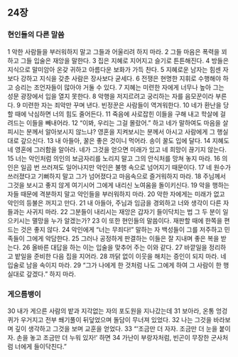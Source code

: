 ## 24장
### 현인들의 다른 말씀
1 악한 사람들을 부러워하지 말고 그들과 어울리려 하지 마라.
2 그들 마음은 폭력을 꾀하고 그들 입술은 재앙을 말한다.
3 집은 지혜로 지어지고 슬기로 튼튼해진다.
4 방들은 지식으로 말미암아 온갖 귀하고 아름다운 보화가 가득 찬다.
5 지혜로운 남자는 힘센 자보다 강하고 지식을 갖춘 사람은 장사보다 굳세다.
6 전쟁은 현명한 지휘로 수행해야 하고 승리는 조언자들이 많아야 거둘 수 있다.
7 지혜는 미련한 자에게 너무나 높아 그는 성문 광장에서 입을 열지 못한다.
8 악행을 저지르려고 궁리하는 자를 음모꾼이라 부른다.
9 미련한 자는 죄악만 꾸며 낸다. 빈정꾼은 사람들이 역겨워한다.
10 네가 환난을 당할 때에 낙심하면 너의 힘도 줄어든다.
11 죽음에 사로잡힌 이들을 구해 내고 학살에 걸려드는 이들을 빼내어라.
12 “이봐, 우리는 그걸 몰랐어.” 하고 네가 말하여도 마음을 살피시는 분께서 알아보시지 않느냐? 영혼을 지켜보시는 분께서 아시고 사람에게 그 행실대로 갚으신다.
13 내 아들아, 꿀은 좋은 것이니 먹어라. 송이 꿀도 입에 달다.
14 지혜도 네 영혼에 그러함을 알아라. 네가 그것을 얻으면 미래가 있고 네 희망이 끊기지 않는다.
15 너는 악인처럼 의인의 보금자리를 노리지 말고 그의 안식처를 망쳐 놓지 마라.
16 의인은 일곱 번 쓰러져도 일어나지만 악인은 불행 속으로 넘어지기 때문이다.
17 네 원수가 쓰러졌다고 기뻐하지 말고 그가 넘어졌다고 마음속으로 즐거워하지 마라.
18 주님께서 그것을 보시고 좋지 않게 여기시어 그에게 내리신 노여움을 돌이키신다.
19 악을 행하는 자들 때문에 격분하지 말고 악인들을 부러워하지 마라.
20 악한 자에게는 미래가 없고 악인의 등불은 꺼지고 만다.
21 내 아들아, 주님과 임금을 경외하고 너와 생각이 다른 자들과는 사귀지 마라.
22 그분들이 내리시는 재앙은 갑자기 들이닥치는 법 그 두 분이 일으키시는 멸망을 누가 알겠는가?
23 이 또한 현인들의 말씀이다. 재판할 때에 한쪽을 편드는 것은 좋지 않다.
24 악인에게 “너는 무죄다!” 말하는 자 백성들이 그를 저주하고 민족들이 그에게 악담한다.
25 그러나 공정하게 판결하는 이들은 잘 지내며 좋은 복을 받는다.
26 올바른 대답을 하는 이는 입술을 맞추어 주는 이와 같다.
27 바깥일을 정리하고 밭일을 준비한 다음 집을 지어라.
28 까닭 없이 이웃을 해치는 증인이 되지 마라. 네 입술로 남을 속이지 마라.
29 “그가 나에게 한 것처럼 나도 그에게 하여 그 사람이 한 행실대로 갚겠다.” 하지 마라.
### 게으름뱅이
30 내가 게으른 사람의 밭과 지각없는 자의 포도원을 지나갔는데
31 보아라, 온통 엉겅퀴가 우거지고 전부 쐐기풀이 뒤덮었으며 돌담이 무너져 있었다.
32 나는 그것을 바라보며 깊이 생각하고 그것을 보며 교훈을 얻었다.
33 “‘조금만 더 자자. 조금만 더 눈을 붙이자. 손을 놓고 조금만 더 누워 있자!’ 하면
34 가난이 부랑자처럼, 빈곤이 무장한 군사처럼 너에게 들이닥친다.”
